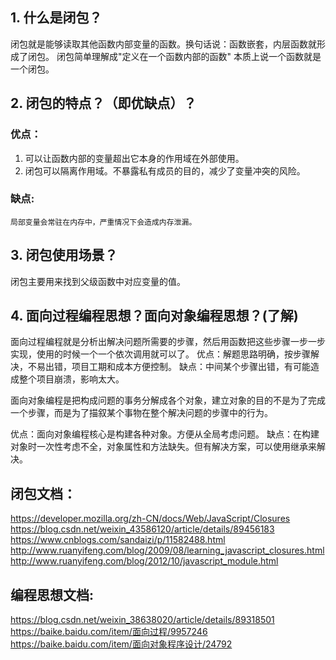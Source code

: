 ## 1. 什么是闭包？
闭包就是能够读取其他函数内部变量的函数。换句话说：函数嵌套，内层函数就形成了闭包。
闭包简单理解成"定义在一个函数内部的函数"
本质上说一个函数就是一个闭包。

## 2. 闭包的特点？（即优缺点）？
### 优点：
1. 可以让函数内部的变量超出它本身的作用域在外部使用。
2. 闭包可以隔离作用域。不暴露私有成员的目的，减少了变量冲突的风险。
### 缺点: 
    局部变量会常驻在内存中，严重情况下会造成内存泄漏。

## 3. 闭包使用场景？
闭包主要用来找到父级函数中对应变量的值。

## 4. 面向过程编程思想？面向对象编程思想？(了解)
面向过程编程就是分析出解决问题所需要的步骤，然后用函数把这些步骤一步一步实现，使用的时候一个一个依次调用就可以了。
优点：解题思路明确，按步骤解决，不易出错，项目工期和成本方便控制。
缺点：中间某个步骤出错，有可能造成整个项目崩溃，影响太大。

面向对象编程是把构成问题的事务分解成各个对象，建立对象的目的不是为了完成一个步骤，而是为了描叙某个事物在整个解决问题的步骤中的行为。

优点：面向对象编程核心是构建各种对象。方便从全局考虑问题。
缺点：在构建对象时一次性考虑不全，对象属性和方法缺失。但有解决方案，可以使用继承来解决。


## 闭包文档：
https://developer.mozilla.org/zh-CN/docs/Web/JavaScript/Closures
https://blog.csdn.net/weixin_43586120/article/details/89456183
https://www.cnblogs.com/sandaizi/p/11582488.html
http://www.ruanyifeng.com/blog/2009/08/learning_javascript_closures.html
http://www.ruanyifeng.com/blog/2012/10/javascript_module.html

## 编程思想文档:
https://blog.csdn.net/weixin_38638020/article/details/89318501
https://baike.baidu.com/item/面向过程/9957246
https://baike.baidu.com/item/面向对象程序设计/24792
